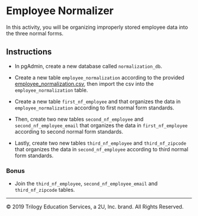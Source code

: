 # Employee Normalizer

In this activity, you will be organizing improperly stored employee data into the three normal forms.

## Instructions

* In pgAdmin, create a new database called `normalization_db`.

* Create a new table `employee_normalization` according to the provided [employee_normalization.csv](Resources/employee_normalization.csv), then import the csv into the `employee_normalization` table.

* Create a new table `first_nf_employee` and that organizes the data in `employee_normalization` according to first normal form standards.

* Then, create two new tables `second_nf_employee` and `second_nf_employee_email` that organizes the data in `first_nf_employee` according to second normal form standards.

* Lastly, create two new tables `third_nf_employee` and `third_nf_zipcode` that organizes the data in `second_nf_employee` according to third normal form standards.

### Bonus

* Join the `third_nf_employee`, `second_nf_employee_email` and `third_nf_zipcode` tables.

---

© 2019 Trilogy Education Services, a 2U, Inc. brand. All Rights Reserved.

